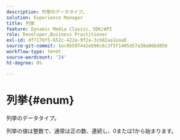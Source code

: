 ```yaml
---
description: 列挙のデータタイプ。
solution: Experience Manager
title: 列挙
feature: Dynamic Media Classic、SDK/API
role: Developer,Business Practitioner
exl-id: df7170f5-652c-422a-9f2a-3cb02aa1eaa0
source-git-commit: 1ec8b59f442eb96c6c3f5f1405d57a38a86bd056
workflow-type: tm+mt
source-wordcount: '24'
ht-degree: 0%

---
```


# 列挙{#enum}

列挙のデータタイプ。

列挙の値は整数で、通常は正の数、連続し、0または1から始まります。
